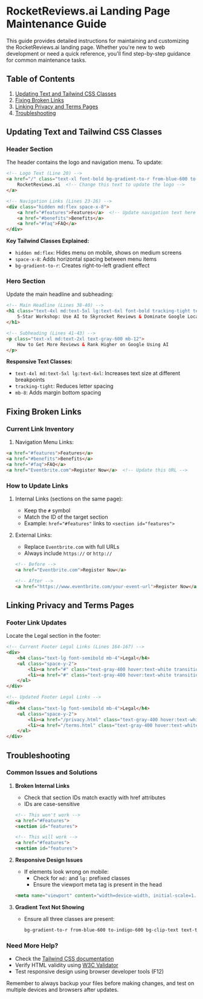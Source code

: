 # RocketReviews.ai Landing Page Maintenance Guide

This guide provides detailed instructions for maintaining and customizing the RocketReviews.ai landing page. Whether you're new to web development or need a quick reference, you'll find step-by-step guidance for common maintenance tasks.

## Table of Contents
1. [Updating Text and Tailwind CSS Classes](#updating-text-and-tailwind-css-classes)
2. [Fixing Broken Links](#fixing-broken-links)
3. [Linking Privacy and Terms Pages](#linking-privacy-and-terms-pages)
4. [Troubleshooting](#troubleshooting)

## Updating Text and Tailwind CSS Classes

### Header Section
The header contains the logo and navigation menu. To update:

```html
<!-- Logo Text (Line 20) -->
<a href="/" class="text-xl font-bold bg-gradient-to-r from-blue-600 to-indigo-600 bg-clip-text text-transparent">
    RocketReviews.ai  <!-- Change this text to update the logo -->
</a>

<!-- Navigation Links (Lines 23-26) -->
<div class="hidden md:flex space-x-8">
    <a href="#features">Features</a>  <!-- Update navigation text here -->
    <a href="#benefits">Benefits</a>
    <a href="#faq">FAQ</a>
</div>
```

**Key Tailwind Classes Explained:**
- `hidden md:flex`: Hides menu on mobile, shows on medium screens
- `space-x-8`: Adds horizontal spacing between menu items
- `bg-gradient-to-r`: Creates right-to-left gradient effect

### Hero Section
Update the main headline and subheading:

```html
<!-- Main Headline (Lines 38-40) -->
<h1 class="text-4xl md:text-5xl lg:text-6xl font-bold tracking-tight text-gray-900 mb-8">
    5-Star Workshop: Use AI to Skyrocket Reviews & Dominate Google Local Rankings
</h1>

<!-- Subheading (Lines 41-43) -->
<p class="text-xl md:text-2xl text-gray-600 mb-12">
    How to Get More Reviews & Rank Higher on Google Using AI
</p>
```

**Responsive Text Classes:**
- `text-4xl md:text-5xl lg:text-6xl`: Increases text size at different breakpoints
- `tracking-tight`: Reduces letter spacing
- `mb-8`: Adds margin bottom spacing

## Fixing Broken Links

### Current Link Inventory
1. Navigation Menu Links:
```html
<a href="#features">Features</a>
<a href="#benefits">Benefits</a>
<a href="#faq">FAQ</a>
<a href="Eventbrite.com">Register Now</a>  <!-- Update this URL -->
```

### How to Update Links
1. Internal Links (sections on the same page):
   - Keep the `#` symbol
   - Match the ID of the target section
   - Example: `href="#features"` links to `<section id="features">`

2. External Links:
   - Replace `Eventbrite.com` with full URLs
   - Always include `https://` or `http://`
   ```html
   <!-- Before -->
   <a href="Eventbrite.com">Register Now</a>
   
   <!-- After -->
   <a href="https://www.eventbrite.com/your-event-url">Register Now</a>
   ```

## Linking Privacy and Terms Pages

### Footer Link Updates
Locate the Legal section in the footer:

```html
<!-- Current Footer Legal Links (Lines 164-167) -->
<div>
    <h4 class="text-lg font-semibold mb-4">Legal</h4>
    <ul class="space-y-2">
        <li><a href="#" class="text-gray-400 hover:text-white transition-colors duration-200">Privacy Policy</a></li>
        <li><a href="#" class="text-gray-400 hover:text-white transition-colors duration-200">Terms of Service</a></li>
    </ul>
</div>

<!-- Updated Footer Legal Links -->
<div>
    <h4 class="text-lg font-semibold mb-4">Legal</h4>
    <ul class="space-y-2">
        <li><a href="/privacy.html" class="text-gray-400 hover:text-white transition-colors duration-200">Privacy Policy</a></li>
        <li><a href="/terms.html" class="text-gray-400 hover:text-white transition-colors duration-200">Terms of Service</a></li>
    </ul>
</div>
```

## Troubleshooting

### Common Issues and Solutions

1. **Broken Internal Links**
   - Check that section IDs match exactly with href attributes
   - IDs are case-sensitive
   ```html
   <!-- This won't work -->
   <a href="#Features">
   <section id="features">
   
   <!-- This will work -->
   <a href="#features">
   <section id="features">
   ```

2. **Responsive Design Issues**
   - If elements look wrong on mobile:
     - Check for `md:` and `lg:` prefixed classes
     - Ensure the viewport meta tag is present in the head
   ```html
   <meta name="viewport" content="width=device-width, initial-scale=1.0">
   ```

3. **Gradient Text Not Showing**
   - Ensure all three classes are present:
     ```html
     bg-gradient-to-r from-blue-600 to-indigo-600 bg-clip-text text-transparent
     ```

### Need More Help?
- Check the [Tailwind CSS documentation](https://tailwindcss.com/docs)
- Verify HTML validity using [W3C Validator](https://validator.w3.org/)
- Test responsive design using browser developer tools (F12)

Remember to always backup your files before making changes, and test on multiple devices and browsers after updates.